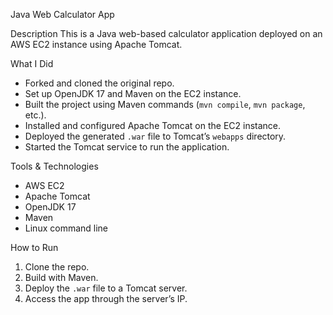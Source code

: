  Java Web Calculator App

 Description
This is a Java web-based calculator application deployed on an AWS EC2 instance using Apache Tomcat.

 What I Did
- Forked and cloned the original repo.
- Set up OpenJDK 17 and Maven on the EC2 instance.
- Built the project using Maven commands (`mvn compile`, `mvn package`, etc.).
- Installed and configured Apache Tomcat on the EC2 instance.
- Deployed the generated `.war` file to Tomcat’s `webapps` directory.
- Started the Tomcat service to run the application.

Tools & Technologies
- AWS EC2
- Apache Tomcat
- OpenJDK 17
- Maven
- Linux command line

 How to Run
1. Clone the repo.
2. Build with Maven.
3. Deploy the `.war` file to a Tomcat server.
4. Access the app through the server’s IP.
